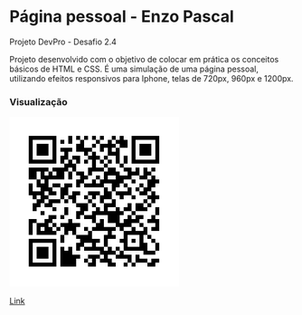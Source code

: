 <h1> Página pessoal - Enzo Pascal </h1>
Projeto DevPro - Desafio 2.4

Projeto desenvolvido com o objetivo de colocar em prática os conceitos básicos de HTML e CSS. É uma simulação de uma página pessoal, utilizando efeitos responsivos para Iphone, telas de 720px, 960px e 1200px.

<h3>Visualização</h3>
<img src="imagens/frame.png"/>
<a href="https://larissaagabrielle.github.io/enzo-pascal-responsivo/">
    <p>Link</p>
</a>
